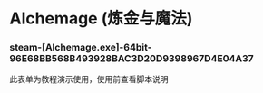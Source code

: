 # Alchemage (炼金与魔法)

### steam-[Alchemage.exe]-64bit-96E68BB568B493928BAC3D20D9398967D4E04A37
此表单为教程演示使用，使用前查看脚本说明
